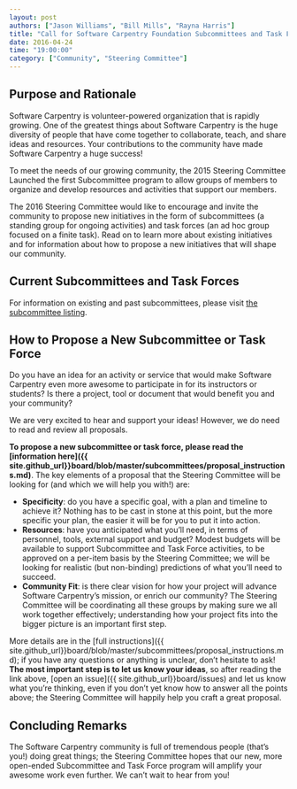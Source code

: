 ```yaml
---
layout: post
authors: ["Jason Williams", "Bill Mills", "Rayna Harris"]
title: "Call for Software Carpentry Foundation Subcommittees and Task Forces"
date: 2016-04-24
time: "19:00:00"
category: ["Community", "Steering Committee"]
---
```


## Purpose and Rationale
Software Carpentry is volunteer-powered organization that is rapidly growing. One of the greatest things about Software Carpentry is the huge diversity of people that have come together to collaborate, teach, and share ideas and resources. Your contributions to the community have made Software Carpentry a huge success!

To meet the needs of our growing community, the 2015 Steering Committee Launched the first Subcommittee program to allow groups of members to organize and develop resources and activities that support our members. 

The 2016 Steering Committee would like to encourage and invite the community to propose new initiatives in the form of subcommittees (a standing group for ongoing activities) and task forces (an ad hoc group focused on a finite task). Read on to learn more about existing initiatives and for information about how to propose a new initiatives that will shape our community.   

## Current Subcommittees and Task Forces
For information on existing and past subcommittees, please visit [the subcommittee listing]({{site.github_url}}board/blob/master/subcommittees/subcommittees.md).

## How to Propose a New Subcommittee or Task Force
Do you have an idea for an activity or service that would make Software Carpentry even more awesome to participate in for its instructors or students? Is there a project, tool or document that would benefit you and your community?

We are very excited to hear and support your ideas! However, we do need to read and review all proposals.

**To propose a new subcommittee or task force, please read the [information here]({{ site.github_url}}board/blob/master/subcommittees/proposal_instructions.md)**. The key elements of a proposal that the Steering Committee will be looking for (and which we will help you with!) are:

 - **Specificity**: do you have a specific goal, with a plan and timeline to achieve it? Nothing has to be cast in stone at this point, but the more specific your plan, the easier it will be for you to put it into action.
 - **Resources**: have you anticipated what you’ll need, in terms of personnel, tools, external support and budget? Modest budgets will be available to support Subcommittee and Task Force activities, to be approved on a per-item basis by the Steering Committee; we will be looking for realistic (but non-binding) predictions of what you’ll need to succeed.
 - **Community Fit**: is there clear vision for how your project will advance Software Carpentry’s mission, or enrich our community? The Steering Committee will be coordinating all these groups by making sure we all work together effectively; understanding how your project fits into the bigger picture is an important first step.  

More details are in the [full instructions]({{ site.github_url}}board/blob/master/subcommittees/proposal_instructions.md); if you have any questions or anything is unclear, don’t hesitate to ask! **The most important step is to let us know your ideas**, so after reading the link above, [open an issue]({{ site.github_url}}board/issues) and let us know what you’re thinking, even if you don’t yet know how to answer all the points above; the Steering Committee will happily help you craft a great proposal. 

## Concluding Remarks
The Software Carpentry community is full of tremendous people (that’s you!) doing great things; the Steering Committee hopes that our new, more open-ended Subcommittee and Task Force program will amplify your awesome work even further. We can’t wait to hear from you!
